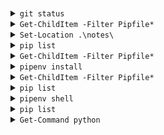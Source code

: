 #


<details>
<summary><code>git status</code></summary>

    PS C:\Users\Bruce\Programming\FlynntKnapp-django-starter-compare> git status
    On branch main
    Your branch is up to date with 'origin/main'.

    nothing to commit, working tree clean
    PS C:\Users\Bruce\Programming\FlynntKnapp-django-starter-compare>
</details>

<details>
<summary><code>Get-ChildItem -Filter Pipfile*</code></summary>

    PS C:\Users\Bruce\Programming\FlynntKnapp-django-starter-compare> Get-ChildItem -Filter Pipfile*

        Directory: C:\Users\Bruce\Programming\FlynntKnapp-django-starter-compare

    Mode                 LastWriteTime         Length Name
    ----                 -------------         ------ ----
    -a---          2022-09-05    09:46            168 Pipfile
    -a---          2022-09-05    09:46           1828 Pipfile.lock

    PS C:\Users\Bruce\Programming\FlynntKnapp-django-starter-compare>
</details>

<details>
<summary><code>Set-Location .\notes\</code></summary>

    PS C:\Users\Bruce\Programming\FlynntKnapp-django-starter-compare> Set-Location .\notes\
    PS C:\Users\Bruce\Programming\FlynntKnapp-django-starter-compare\notes>
</details>

<details>
<summary><code>pip list</code></summary>

    PS C:\Users\Bruce\Programming\FlynntKnapp-django-starter-compare\notes> pip list
    Package             Version
    ------------------- -----------
    asgiref             3.5.2
    certifi             2022.5.18.1
    charset-normalizer  2.0.12
    click               8.1.3
    colorama            0.4.5
    distlib             0.3.4
    Django              4.0
    djangorestframework 3.13.1
    filelock            3.7.1
    Flask               2.2.2
    idna                3.3
    itsdangerous        2.1.2
    Jinja2              3.1.2
    MarkupSafe          2.1.1
    pip                 22.2.2
    pipenv              2022.8.24
    platformdirs        2.5.2
    pytz                2022.2.1
    requests            2.28.0
    setuptools          63.2.0
    six                 1.16.0
    sqlparse            0.4.2
    tzdata              2022.2
    urllib3             1.26.9
    virtualenv          20.14.1
    virtualenv-clone    0.5.7
    Werkzeug            2.2.2
    PS C:\Users\Bruce\Programming\FlynntKnapp-django-starter-compare\notes>
</details>

<details>
<summary><code>Get-ChildItem -Filter Pipfile*</code></summary>

    PS C:\Users\Bruce\Programming\FlynntKnapp-django-starter-compare\notes> Get-ChildItem -Filter Pipfile*
    PS C:\Users\Bruce\Programming\FlynntKnapp-django-starter-compare\notes>
</details>

<details>
<summary><code>pipenv install</code></summary>

    PS C:\Users\Bruce\Programming\FlynntKnapp-django-starter-compare\notes> pipenv install
    Creating a virtualenv for this project...
    Pipfile: C:\Users\Bruce\Programming\FlynntKnapp-django-starter-compare\Pipfile
    Using C:/Users/Bruce/AppData/Local/Programs/Python/Python310/python.exe (3.10.6) to create virtualenv...
    [  ==] Creating virtual environment...created virtual environment CPython3.10.6.final.0-64 in 355ms
      creator CPython3Windows(dest=C:\Users\Bruce\.virtualenvs\FlynntKnapp-django-starter-compare-sQJBsmvc, clear=False, no_vcs_ignore=False, global=False)
      seeder FromAppData(download=False, pip=bundle, setuptools=bundle, wheel=bundle, via=copy, app_data_dir=C:\Users\Bruce\AppData\Local\pypa\virtualenv)
        added seed packages: pip==22.2.2, setuptools==63.4.3, wheel==0.37.1
      activators BashActivator,BatchActivator,FishActivator,NushellActivator,PowerShellActivator,PythonActivator

    Successfully created virtual environment!
    Virtualenv location: C:\Users\Bruce\.virtualenvs\FlynntKnapp-django-starter-compare-sQJBsmvc
    Installing dependencies from Pipfile.lock (036cf0)...
      ================================ 4/4 - 00:00:08
    To activate this project's virtualenv, run pipenv shell.
    Alternatively, run a command inside the virtualenv with pipenv run.
    PS C:\Users\Bruce\Programming\FlynntKnapp-django-starter-compare\notes>
</details>

<details>
<summary><code>Get-ChildItem -Filter Pipfile*</code></summary>

    PS C:\Users\Bruce\Programming\FlynntKnapp-django-starter-compare\notes> Get-ChildItem -Filter Pipfile*
    PS C:\Users\Bruce\Programming\FlynntKnapp-django-starter-compare\notes>
</details>

<details>
<summary><code>pip list</code></summary>

    PS C:\Users\Bruce\Programming\FlynntKnapp-django-starter-compare\notes> pip list
    Package             Version
    ------------------- -----------
    asgiref             3.5.2
    certifi             2022.5.18.1
    charset-normalizer  2.0.12
    click               8.1.3
    colorama            0.4.5
    distlib             0.3.4
    Django              4.0
    djangorestframework 3.13.1
    filelock            3.7.1
    Flask               2.2.2
    idna                3.3
    itsdangerous        2.1.2
    Jinja2              3.1.2
    MarkupSafe          2.1.1
    pip                 22.2.2
    pipenv              2022.8.24
    platformdirs        2.5.2
    pytz                2022.2.1
    requests            2.28.0
    setuptools          63.2.0
    six                 1.16.0
    sqlparse            0.4.2
    tzdata              2022.2
    urllib3             1.26.9
    virtualenv          20.14.1
    virtualenv-clone    0.5.7
    Werkzeug            2.2.2
    PS C:\Users\Bruce\Programming\FlynntKnapp-django-starter-compare\notes>
</details>

<details>
<summary><code>pipenv shell</code></summary>

    PS C:\Users\Bruce\Programming\FlynntKnapp-django-starter-compare\notes> pipenv shell
    Launching subshell in virtual environment...
    PowerShell 7.2.6
    Copyright (c) Microsoft Corporation.

    https://aka.ms/powershell
    Type 'help' to get help.

    PS C:\Users\Bruce\Programming\FlynntKnapp-django-starter-compare>
</details>

<details>
<summary><code>pip list</code></summary>

    PS C:\Users\Bruce\Programming\FlynntKnapp-django-starter-compare> pip list
    Package    Version
    ---------- -------
    asgiref    3.5.2
    Django     4.0
    pip        22.2.2
    setuptools 63.4.3
    sqlparse   0.4.2
    tzdata     2022.2
    wheel      0.37.1
    PS C:\Users\Bruce\Programming\FlynntKnapp-django-starter-compare>
</details>

<details>
<summary><code>Get-Command python</code></summary>

    PS C:\Users\Bruce\Programming\FlynntKnapp-django-starter-compare> Get-Command python

    CommandType     Name                                               Version    Source
    -----------     ----                                               -------    ------
    Application     python.exe                                         3.10.6150… C:\Users\Bruce\.virtualenvs\FlynntKnapp-django-starter-compare-sQJBsmvc\Scripts\python.exe

    PS C:\Users\Bruce\Programming\FlynntKnapp-django-starter-compare>
</details>
